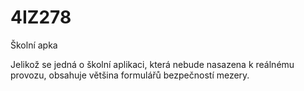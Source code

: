 # 4IZ278
Školní apka

Jelikož se jedná o školní aplikaci, která nebude nasazena k reálnému provozu, obsahuje většina formulářů bezpečností mezery. 
